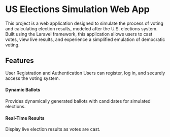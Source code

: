 # US Elections Simulation Web App
This project is a web application designed to simulate the process of voting and calculating election results, modeled after the U.S. elections system. Built using the Laravel framework, this application allows users to cast votes, view live results, and experience a simplified emulation of democratic voting.

## Features
User Registration and Authentication
Users can register, log in, and securely access the voting system.

#### Dynamic Ballots
Provides dynamically generated ballots with candidates for simulated elections.

#### Real-Time Results
Display live election results as votes are cast.
